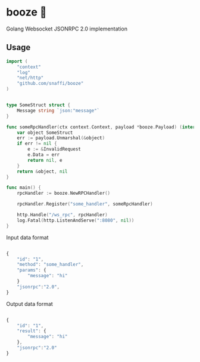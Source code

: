 # booze 🍻
Golang Websocket JSONRPC 2.0 implementation 

## Usage

```go
import (
	"context"
	"log"
	"net/http"
	"github.com/snaffi/booze"
)


type SomeStruct struct {
	Message string `json:"message"`
}

func someRpcHandler(ctx context.Context, payload *booze.Payload) (interface{}, *booze.Error) {
	var object SomeStruct
	err := payload.Unmarshal(&object)
	if err != nil {
		e := &InvalidRequest
		e.Data = err
		return nil, e
	}
	return &object, nil
}

func main() {
	rpcHandler := booze.NewRPCHandler()

	rpcHandler.Register("some_handler", someRpcHandler)

	http.Handle("/ws_rpc", rpcHandler)
	log.Fatal(http.ListenAndServe(":8080", nil))
}

```

Input data format

```javascript

{
    "id": "1",
    "method": "some_handler",
    "params": {
        "message": "hi"
    }
    "jsonrpc":"2.0",
}

```

Output data format

```javascript

{
    "id": "1",
    "result": {
        "message": "hi"
    },
    "jsonrpc":"2.0"
}

```

